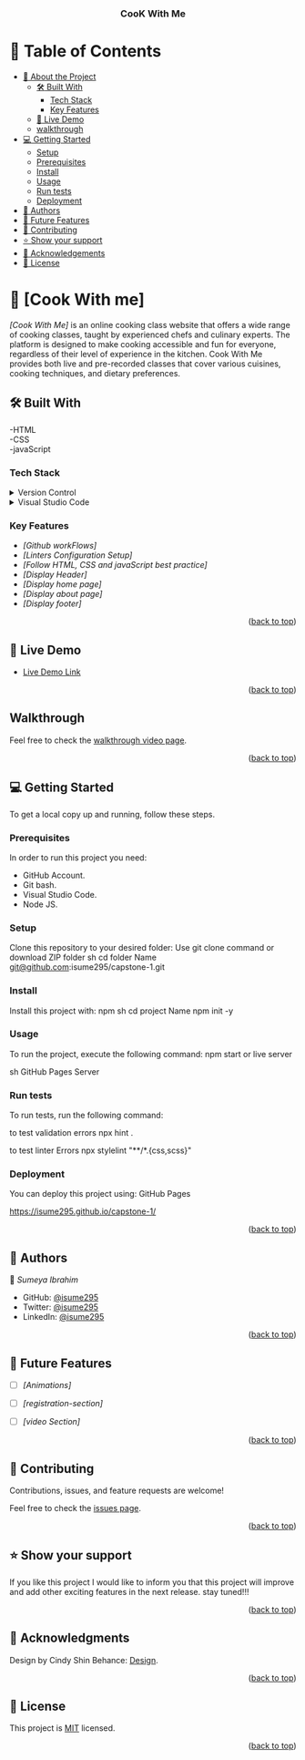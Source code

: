<a name="readme-top"></a>
<div align="center">
  <h3><b>CooK With Me</b></h3>
</div>

# :green_book: Table of Contents
- [:book: About the Project](#about-project)
  - [:hammer_and_wrench: Built With](#built-with)
    - [Tech Stack](#tech-stack)
    - [Key Features](#key-features)
  - [:rocket: Live Demo](#live-demo)
  - [walkthrough](#walkthrough)
- [:computer: Getting Started](#getting-started)
  - [Setup](#setup)
  - [Prerequisites](#prerequisites)
  - [Install](#install)
  - [Usage](#usage)
  - [Run tests](#run-tests)
  - [Deployment](#triangular_flag_on_post-deployment)
- [:busts_in_silhouette: Authors](#authors)
- [:telescope: Future Features](#future-features)
- [🤝 Contributing](#contributing)
- [⭐️ Show your support](#support)
- [🙏 Acknowledgements](#acknowledgements)
- [:memo: License](#license)

# :book: [Cook With me] <a name="about-project"></a>
*[Cook With Me]*  is an online cooking class website that offers a wide range of cooking classes, taught by experienced chefs and culinary experts. The platform is designed to make cooking accessible and fun for everyone, regardless of their level of experience in the kitchen. Cook With Me provides both live and pre-recorded classes that cover various cuisines, cooking techniques, and dietary preferences.

## :hammer_and_wrench: Built With <a name="built-with"></a>
-HTML
<br/>
-CSS
<br/>
-javaScript

### Tech Stack <a name="tech-stack"></a>
<details>
  <summary>Version Control</summary>
  <ul>
    <li><a href="https://github.com/">Git Hub</a></li>
  </ul>
</details>
<details>
  <summary>Visual Studio Code</summary>
  <ul>
    <li><a href="https://code.visualstudio.com/">Visual Studio Code</a></li>
  </ul>
</details>

<!-- Features -->
### Key Features <a name="key-features"></a>

- *[Github workFlows]*
- *[Linters Configuration Setup]*
- *[Follow HTML, CSS and javaScript best practice]*
- *[Display Header]*
- *[Display home page]*
- *[Display about page]*
- *[Display footer]*


<p align="right">(<a href="#readme-top">back to top</a>)</p>

<!-- LIVE DEMO -->
## :rocket: Live Demo <a name="live-demo"></a>
- [Live Demo Link](https://isume295.github.io/capstone-1/)
<p align="right">(<a href="#readme-top">back to top</a>)</p>

<!-- walkthrough -->

##  Walkthrough <a name="walkthrough"></a>

Feel free to check the [walkthrough video page](https://www.loom.com/share/3a1ed8cf22274d2f8a8cc7d0b886a679).

<p align="right">(<a href="#readme-top">back to top</a>)</p>

<!-- GETTING STARTED -->
## 💻 Getting Started <a name="getting-started"></a>
To get a local copy up and running, follow these steps.

### Prerequisites
In order to run this project you need:
- GitHub Account.
- Git bash.
- Visual Studio Code.
- Node JS.

### Setup
Clone this repository to your desired folder:
Use git clone command or download ZIP folder
sh
  cd folder Name 
git@github.com:isume295/capstone-1.git

### Install
Install this project with:
npm
sh
  cd project Name
  npm init -y

### Usage
To run the project, execute the following command:
npm start or live server

sh
  GitHub Pages Server

### Run tests
To run tests, run the following command:
 
 to test validation errors
 npx hint . 
 
 to test linter Errors
 npx stylelint "**/*.{css,scss}"

### Deployment
You can deploy this project using:
GitHub Pages

https://isume295.github.io/capstone-1/

<p align="right">(<a href="#readme-top">back to top</a>)</p>

<!-- AUTHORS -->
## :busts_in_silhouette: Authors <a name="authors"></a>

:bust_in_silhouette: *Sumeya Ibrahim*

- GitHub: [@isume295](https://github.com/isume295/)
- Twitter: [@isume295](https://twitter.com/isume295)
- LinkedIn: [@isume295](https://www.linkedin.com/in/sumeya-ibrahim-109002232)

<p align="right">(<a href="#readme-top">back to top</a>)</p>

<!-- FUTURE FEATURES -->
## :telescope: Future Features <a name="future-features"></a>

- [ ] *[Animations]*
- [ ] *[registration-section]*
- [ ] *[video Section]*
 



<p align="right">(<a href="#readme-top">back to top</a>)</p>

<!-- CONTRIBUTING -->

## 🤝 Contributing <a name="contributing"></a>

Contributions, issues, and feature requests are welcome!

Feel free to check the [issues page](https://github.com/isume295/capstone-1/issues).

<p align="right">(<a href="#readme-top">back to top</a>)</p>

<!-- SUPPORT -->

## ⭐️ Show your support <a name="support"></a>

If you like this project I would like to inform you that this project will improve and add other exciting features in the next release. stay tuned!!!

<p align="right">(<a href="#readme-top">back to top</a>)</p>

<!-- ACKNOWLEDGEMENTS -->

## 🙏 Acknowledgments <a name="acknowledgements"></a>

Design by Cindy Shin
Behance: [Design](https://www.behance.net/gallery/29845175/CC-Global-Summit-2015).

<p align="right">(<a href="#readme-top">back to top</a>)</p>

<!-- LICENSE -->

## :memo: License <a name="license"></a>
This project is [MIT](https://github.com/isume295/capstone-1/blob/deploy-page/LICENCE.md) licensed.
<p align="right">(<a href="#readme-top">back to top</a>)</p>
